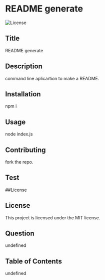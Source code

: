 # README generate

![License](https://img.shields.io/badge/license-MIT-blue.svg)

## Title
README generate

## Description
command line aplicartion to make a README.

## Installation
npm i

## Usage
node index.js

## Contributing
fork the repo.

## Test


##License
## License
This project is licensed under the MIT license.

## Question
undefined

## Table of Contents
undefined
